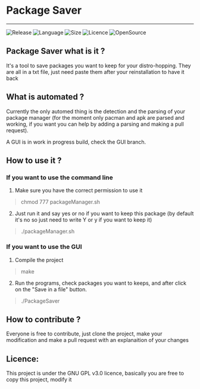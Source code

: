 # Package Saver
-------------

![Release](https://img.shields.io/badge/Release-v1.0-brightgreen?style=for-the-badge)
![Language](https://img.shields.io/badge/Language-Bash-blue?style=for-the-badge)
![Size](https://img.shields.io/github/repo-size/ARKAGEDON/PackageSaver?label=SIZE&style=for-the-badge)
![Licence](https://img.shields.io/github/license/ARKAGEDON/PackageSaver?style=for-the-badge)
![OpenSource](https://img.shields.io/badge/OpenSource-blue?style=for-the-badge&logo=opencollective&logoColor=white)

## Package Saver what is it ?

It's a tool to save packages you want to keep for your distro-hopping. They are all in a txt file, just need paste them after your reinstallation to have it back

## What is automated ?

Currently the only automed thing is the detection and the parsing of your package manager (for the moment only pacman and apk are parsed and working, if you want you can help by adding a parsing and making a pull request).

A GUI is in work in progress build, check the GUI branch.

## How to use it ?

### If you want to use the command line

1) Make sure you have the correct permission to use it

> chmod 777 packageManager.sh

2) Just run it and say yes or no if you want to keep this package (by default it's no so just need to write Y or y if you want to keep it)

> ./packageManager.sh

### If you want to use the GUI

1) Compile the project

> make

2) Run the programs, check packages you want to keeps, and after click on the "Save in a file" button.

> ./PackageSaver

## How to contribute ?  
  
Everyone is free to contribute, just clone the project, make your modification and make a pull request with an explanaition of your changes

## Licence:  
This project is under the GNU GPL v3.0 licence, basically you are free to copy this project, modify it